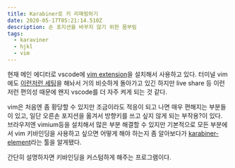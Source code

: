 ```yaml
---
title: Karabiner로 키 리매핑하기
date: 2020-05-17T05:21:14.510Z
description: 손 포지션을 바꾸지 않기 위한 몸부림
tags:
  - karaviner
  - hjkl
  - vim
---
```

현재 메인 에디터로 vscode에 [vim extension](https://marketplace.visualstudio.com/items?itemName=vscodevim.vim)을 설치해서 사용하고 있다. 터미널 vim에도 [이런저런 세팅](https://github.com/sehyunchung/dotfiles/blob/master/nvim/init.vim)을 해놔서 거의 비슷하게 돌아가고 있긴 하지만 live share 등 이런저런 편의성 때문에 왠지 vscode를 더 자주 켜게 되는 것 같다.

vim은 처음엔 좀 황당할 수 있지만 조금이라도 적응이 되고 나면 매우 편해지는 부분들이 있고, 일단 오른손 포지션을 옮겨서 방향키를 쓰고 싶지 않게 되는 부작용?이 있다. 브라우저엔 vimium등을 설치해서 많은 부분 해결할 수 있지만 기본적으로 모든 부분에서 vim 키바인딩을 사용하고 싶으면 어떻게 해야 하는지 좀 알아보다가 [karabiner-element](https://karabiner-elements.pqrs.org/)라는 툴을 알게됐다.

간단히 설명하자면 키바인딩을 커스텀하게 해주는 프로그램이다.